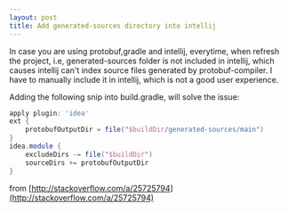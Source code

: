 ```yaml
---
layout: post
title: Add generated-sources directory into intellij
---
```

In case you are using protobuf,gradle and intellij, everytime, when refresh the project, i.e, generated-sources folder is not included in intellij, which causes intellij can't index source files generated by protobuf-compiler. I have to manually include it in intellij, which is not a good user experience.

Adding the following snip into build.gradle, will solve the issue:
```groovy
apply plugin: 'idea'
ext {
    protobufOutputDir = file("$buildDir/generated-sources/main")
}
idea.module {
    excludeDirs -= file("$buildDir")
    sourceDirs += protobufOutputDir
}
```
from [http://stackoverflow.com/a/25725794](http://stackoverflow.com/a/25725794)
